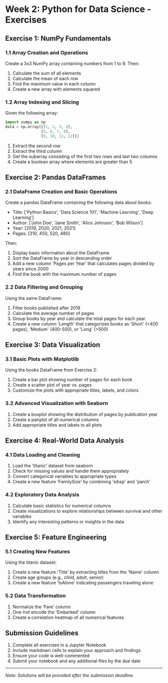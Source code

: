 # Week 2: Python for Data Science - Exercises

## Exercise 1: NumPy Fundamentals

### 1.1 Array Creation and Operations
Create a 3x3 NumPy array containing numbers from 1 to 9. Then:
1. Calculate the sum of all elements
2. Calculate the mean of each row
3. Find the maximum value in each column
4. Create a new array with elements squared

### 1.2 Array Indexing and Slicing
Given the following array:
```python
import numpy as np
data = np.array([[1, 2, 3, 4],
                [5, 6, 7, 8],
                [9, 10, 11, 12]])
```
1. Extract the second row
2. Extract the third column
3. Get the subarray consisting of the first two rows and last two columns
4. Create a boolean array where elements are greater than 5

## Exercise 2: Pandas DataFrames

### 2.1 DataFrame Creation and Basic Operations
Create a pandas DataFrame containing the following data about books:
- Title: ['Python Basics', 'Data Science 101', 'Machine Learning', 'Deep Learning']
- Author: ['John Doe', 'Jane Smith', 'Alice Johnson', 'Bob Wilson']
- Year: [2019, 2020, 2021, 2021]
- Pages: [310, 450, 520, 480]

Then:
1. Display basic information about the DataFrame
2. Sort the DataFrame by year in descending order
3. Add a new column 'Pages per Year' that calculates pages divided by years since 2000
4. Find the book with the maximum number of pages

### 2.2 Data Filtering and Grouping
Using the same DataFrame:
1. Filter books published after 2019
2. Calculate the average number of pages
3. Group books by year and calculate the total pages for each year
4. Create a new column 'Length' that categorizes books as 'Short' (<400 pages), 'Medium' (400-500), or 'Long' (>500)

## Exercise 3: Data Visualization

### 3.1 Basic Plots with Matplotlib
Using the books DataFrame from Exercise 2:
1. Create a bar plot showing number of pages for each book
2. Create a scatter plot of year vs. pages
3. Customize the plots with appropriate titles, labels, and colors

### 3.2 Advanced Visualization with Seaborn
1. Create a boxplot showing the distribution of pages by publication year
2. Create a pairplot of all numerical columns
3. Add appropriate titles and labels to all plots

## Exercise 4: Real-World Data Analysis

### 4.1 Data Loading and Cleaning
1. Load the 'titanic' dataset from seaborn
2. Check for missing values and handle them appropriately
3. Convert categorical variables to appropriate types
4. Create a new feature 'FamilySize' by combining 'sibsp' and 'parch'

### 4.2 Exploratory Data Analysis
1. Calculate basic statistics for numerical columns
2. Create visualizations to explore relationships between survival and other variables
3. Identify any interesting patterns or insights in the data

## Exercise 5: Feature Engineering

### 5.1 Creating New Features
Using the titanic dataset:
1. Create a new feature 'Title' by extracting titles from the 'Name' column
2. Create age groups (e.g., child, adult, senior)
3. Create a new feature 'IsAlone' indicating passengers traveling alone

### 5.2 Data Transformation
1. Normalize the 'Fare' column
2. One-hot encode the 'Embarked' column
3. Create a correlation heatmap of all numerical features

## Submission Guidelines
1. Complete all exercises in a Jupyter Notebook
2. Include markdown cells to explain your approach and findings
3. Ensure your code is well-commented
4. Submit your notebook and any additional files by the due date

---
*Note: Solutions will be provided after the submission deadline.*
